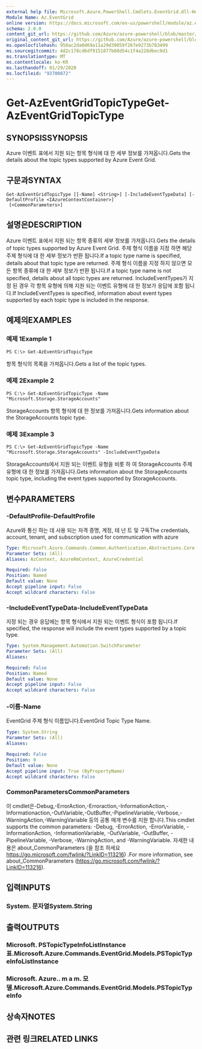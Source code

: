 ```yaml
---
external help file: Microsoft.Azure.PowerShell.Cmdlets.EventGrid.dll-Help.xml
Module Name: Az.EventGrid
online version: https://docs.microsoft.com/en-us/powershell/module/az.eventgrid/get-azeventgridtopictype
schema: 2.0.0
content_git_url: https://github.com/Azure/azure-powershell/blob/master/src/EventGrid/EventGrid/help/Get-AzEventGridTopicType.md
original_content_git_url: https://github.com/Azure/azure-powershell/blob/master/src/EventGrid/EventGrid/help/Get-AzEventGridTopicType.md
ms.openlocfilehash: 950ac2da0d69a11a29d39059f267e9273b783499
ms.sourcegitcommit: 4d2c178cd6df9151877b08d54c1f4a228dbec9d1
ms.translationtype: MT
ms.contentlocale: ko-KR
ms.lasthandoff: 01/29/2020
ms.locfileid: "93700872"
---
```

# <span data-ttu-id="32d22-101">Get-AzEventGridTopicType</span><span class="sxs-lookup"><span data-stu-id="32d22-101">Get-AzEventGridTopicType</span></span>

## <span data-ttu-id="32d22-102">SYNOPSIS</span><span class="sxs-lookup"><span data-stu-id="32d22-102">SYNOPSIS</span></span>
<span data-ttu-id="32d22-103">Azure 이벤트 표에서 지원 되는 항목 형식에 대 한 세부 정보를 가져옵니다.</span><span class="sxs-lookup"><span data-stu-id="32d22-103">Gets the details about the topic types supported by Azure Event Grid.</span></span>

## <span data-ttu-id="32d22-104">구문과</span><span class="sxs-lookup"><span data-stu-id="32d22-104">SYNTAX</span></span>

```
Get-AzEventGridTopicType [[-Name] <String>] [-IncludeEventTypeData] [-DefaultProfile <IAzureContextContainer>]
 [<CommonParameters>]
```

## <span data-ttu-id="32d22-105">설명은</span><span class="sxs-lookup"><span data-stu-id="32d22-105">DESCRIPTION</span></span>
<span data-ttu-id="32d22-106">Azure 이벤트 표에서 지원 되는 항목 종류의 세부 정보를 가져옵니다.</span><span class="sxs-lookup"><span data-stu-id="32d22-106">Gets the details of topic types supported by Azure Event Grid.</span></span>
<span data-ttu-id="32d22-107">주제 형식 이름을 지정 하면 해당 주제 형식에 대 한 세부 정보가 반환 됩니다.</span><span class="sxs-lookup"><span data-stu-id="32d22-107">If a topic type name is specified, details about that topic type are returned.</span></span>
<span data-ttu-id="32d22-108">주제 형식 이름을 지정 하지 않으면 모든 항목 종류에 대 한 세부 정보가 반환 됩니다.</span><span class="sxs-lookup"><span data-stu-id="32d22-108">If a topic type name is not specified, details about all topic types are returned.</span></span>
<span data-ttu-id="32d22-109">IncludeEventTypes가 지정 된 경우 각 항목 유형에 의해 지원 되는 이벤트 유형에 대 한 정보가 응답에 포함 됩니다.</span><span class="sxs-lookup"><span data-stu-id="32d22-109">If IncludeEventTypes is specified, information about event types supported by each topic type is included in the response.</span></span>

## <span data-ttu-id="32d22-110">예제의</span><span class="sxs-lookup"><span data-stu-id="32d22-110">EXAMPLES</span></span>

### <span data-ttu-id="32d22-111">예제 1</span><span class="sxs-lookup"><span data-stu-id="32d22-111">Example 1</span></span>
```
PS C:\> Get-AzEventGridTopicType
```

<span data-ttu-id="32d22-112">항목 형식의 목록을 가져옵니다.</span><span class="sxs-lookup"><span data-stu-id="32d22-112">Gets a list of the topic types.</span></span>

### <span data-ttu-id="32d22-113">예제 2</span><span class="sxs-lookup"><span data-stu-id="32d22-113">Example 2</span></span>
```
PS C:\> Get-AzEventGridTopicType -Name "Microsoft.Storage.StorageAccounts"
```

<span data-ttu-id="32d22-114">StorageAccounts 항목 형식에 대 한 정보를 가져옵니다.</span><span class="sxs-lookup"><span data-stu-id="32d22-114">Gets information about the StorageAccounts topic type.</span></span>

### <span data-ttu-id="32d22-115">예제 3</span><span class="sxs-lookup"><span data-stu-id="32d22-115">Example 3</span></span>
```
PS C:\> Get-AzEventGridTopicType -Name "Microsoft.Storage.StorageAccounts" -IncludeEventTypeData
```

<span data-ttu-id="32d22-116">StorageAccounts에서 지원 되는 이벤트 유형을 비롯 하 여 StorageAccounts 주제 유형에 대 한 정보를 가져옵니다.</span><span class="sxs-lookup"><span data-stu-id="32d22-116">Gets information about the StorageAccounts topic type, including the event types supported by StorageAccounts.</span></span>

## <span data-ttu-id="32d22-117">변수</span><span class="sxs-lookup"><span data-stu-id="32d22-117">PARAMETERS</span></span>

### <span data-ttu-id="32d22-118">-DefaultProfile</span><span class="sxs-lookup"><span data-stu-id="32d22-118">-DefaultProfile</span></span>
<span data-ttu-id="32d22-119">Azure와 통신 하는 데 사용 되는 자격 증명, 계정, 테 넌 트 및 구독</span><span class="sxs-lookup"><span data-stu-id="32d22-119">The credentials, account, tenant, and subscription used for communication with azure</span></span>

```yaml
Type: Microsoft.Azure.Commands.Common.Authentication.Abstractions.Core.IAzureContextContainer
Parameter Sets: (All)
Aliases: AzContext, AzureRmContext, AzureCredential

Required: False
Position: Named
Default value: None
Accept pipeline input: False
Accept wildcard characters: False
```

### <span data-ttu-id="32d22-120">-IncludeEventTypeData</span><span class="sxs-lookup"><span data-stu-id="32d22-120">-IncludeEventTypeData</span></span>
<span data-ttu-id="32d22-121">지정 되는 경우 응답에는 항목 형식에서 지원 되는 이벤트 형식이 포함 됩니다.</span><span class="sxs-lookup"><span data-stu-id="32d22-121">If specified, the response will include the event types supported by a topic type.</span></span>

```yaml
Type: System.Management.Automation.SwitchParameter
Parameter Sets: (All)
Aliases:

Required: False
Position: Named
Default value: None
Accept pipeline input: False
Accept wildcard characters: False
```

### <span data-ttu-id="32d22-122">-이름</span><span class="sxs-lookup"><span data-stu-id="32d22-122">-Name</span></span>
<span data-ttu-id="32d22-123">EventGrid 주제 형식 이름입니다.</span><span class="sxs-lookup"><span data-stu-id="32d22-123">EventGrid Topic Type Name.</span></span>

```yaml
Type: System.String
Parameter Sets: (All)
Aliases:

Required: False
Position: 0
Default value: None
Accept pipeline input: True (ByPropertyName)
Accept wildcard characters: False
```

### <span data-ttu-id="32d22-124">CommonParameters</span><span class="sxs-lookup"><span data-stu-id="32d22-124">CommonParameters</span></span>
<span data-ttu-id="32d22-125">이 cmdlet은-Debug,-ErrorAction,-Erroraction,-InformationAction,-Informationaction,-OutVariable,-OutBuffer,-PipelineVariable,-Verbose,-WarningAction,-WarningVariable 등의 공통 매개 변수를 지원 합니다.</span><span class="sxs-lookup"><span data-stu-id="32d22-125">This cmdlet supports the common parameters: -Debug, -ErrorAction, -ErrorVariable, -InformationAction, -InformationVariable, -OutVariable, -OutBuffer, -PipelineVariable, -Verbose, -WarningAction, and -WarningVariable.</span></span> <span data-ttu-id="32d22-126">자세한 내용은 about_CommonParameters (을 참조 하세요 https://go.microsoft.com/fwlink/?LinkID=113216) .</span><span class="sxs-lookup"><span data-stu-id="32d22-126">For more information, see about_CommonParameters (https://go.microsoft.com/fwlink/?LinkID=113216).</span></span>

## <span data-ttu-id="32d22-127">입력</span><span class="sxs-lookup"><span data-stu-id="32d22-127">INPUTS</span></span>

### <span data-ttu-id="32d22-128">System. 문자열</span><span class="sxs-lookup"><span data-stu-id="32d22-128">System.String</span></span>

## <span data-ttu-id="32d22-129">출력</span><span class="sxs-lookup"><span data-stu-id="32d22-129">OUTPUTS</span></span>

### <span data-ttu-id="32d22-130">Microsoft. PSTopicTypeInfoListInstance 표.</span><span class="sxs-lookup"><span data-stu-id="32d22-130">Microsoft.Azure.Commands.EventGrid.Models.PSTopicTypeInfoListInstance</span></span>

### <span data-ttu-id="32d22-131">Microsoft. Azure.. m a m. 모델.</span><span class="sxs-lookup"><span data-stu-id="32d22-131">Microsoft.Azure.Commands.EventGrid.Models.PSTopicTypeInfo</span></span>

## <span data-ttu-id="32d22-132">상속자</span><span class="sxs-lookup"><span data-stu-id="32d22-132">NOTES</span></span>

## <span data-ttu-id="32d22-133">관련 링크</span><span class="sxs-lookup"><span data-stu-id="32d22-133">RELATED LINKS</span></span>
